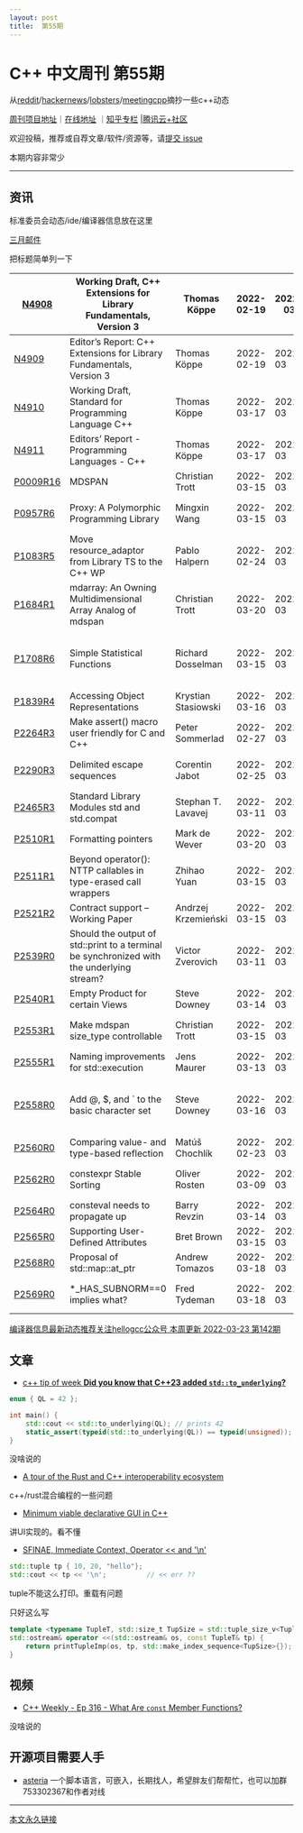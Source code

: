 ```yaml
---
layout: post
title:  第55期
---
```


# C++ 中文周刊 第55期

从[reddit](https://www.reddit.com/r/cpp/)/[hackernews](https://news.ycombinator.com/)/[lobsters](https://lobste.rs/)/[meetingcpp](https://www.meetingcpp.com/blog/blogroll/items/Meeting-Cpp-Blogroll-322.html)摘抄一些c++动态

[周刊项目地址](https://github.com/wanghenshui/cppweeklynews)｜[在线地址](https://wanghenshui.github.io/cppweeklynews/) ｜[知乎专栏](https://www.zhihu.com/column/jieyaren) |[腾讯云+社区](https://cloud.tencent.com/developer/column/92884)



欢迎投稿，推荐或自荐文章/软件/资源等，请[提交 issue](https://github.com/wanghenshui/cppweeklynews/issues)

本期内容非常少

---

## 资讯

标准委员会动态/ide/编译器信息放在这里

[三月邮件](http://www.open-std.org/jtc1/sc22/wg21/docs/papers/2022/#mailing2022-03)

把标题简单列一下

| [N4908](https://wg21.link/N4908)       | Working Draft, C++ Extensions for Library Fundamentals, Version 3 | Thomas Köppe        | 2022-02-19 | 2022-03 |                                        | All of WG21                                               |
| -------------------------------------- | ------------------------------------------------------------ | ------------------- | ---------- | ------- | -------------------------------------- | --------------------------------------------------------- |
| [N4909](https://wg21.link/N4909)       | Editor’s Report: C++ Extensions for Library Fundamentals, Version 3 | Thomas Köppe        | 2022-02-19 | 2022-03 |                                        | All of WG21                                               |
| [N4910](https://wg21.link/N4910)       | Working Draft, Standard for Programming Language C++         | Thomas Köppe        | 2022-03-17 | 2022-03 |                                        | All of WG21                                               |
| [N4911](https://wg21.link/N4911)       | Editors’ Report - Programming Languages - C++                | Thomas Köppe        | 2022-03-17 | 2022-03 |                                        | All of WG21                                               |
| [P0009R16](https://wg21.link/P0009R16) | MDSPAN                                                       | Christian Trott     | 2022-03-15 | 2022-03 | [P0009R15](https://wg21.link/P0009R15) | LWG Library                                               |
| [P0957R6](https://wg21.link/P0957R6)   | Proxy: A Polymorphic Programming Library                     | Mingxin Wang        | 2022-03-15 | 2022-03 | [P0957R5](https://wg21.link/P0957R5)   | LEWGI SG18: LEWG Incubator,LEWG Library Evolution         |
| [P1083R5](https://wg21.link/P1083R5)   | Move resource_adaptor from Library TS to the C++ WP          | Pablo Halpern       | 2022-02-24 | 2022-03 | [P1083R4](https://wg21.link/P1083R4)   | LEWG Library Evolution                                    |
| [P1684R1](https://wg21.link/P1684R1)   | mdarray: An Owning Multidimensional Array Analog of mdspan   | Christian Trott     | 2022-03-20 | 2022-03 | [P1684R0](https://wg21.link/P1684R0)   | LEWG Library Evolution                                    |
| [P1708R6](https://wg21.link/P1708R6)   | Simple Statistical Functions                                 | Richard Dosselman   | 2022-03-15 | 2022-03 | [P1708R5](https://wg21.link/P1708R5)   | SG6 Numerics,SG19 Machine Learning,LEWG Library Evolution |
| [P1839R4](https://wg21.link/P1839R4)   | Accessing Object Representations                             | Krystian Stasiowski | 2022-03-16 | 2022-03 | [P1839R3](https://wg21.link/P1839R3)   | CWG Core                                                  |
| [P2264R3](https://wg21.link/P2264R3)   | Make assert() macro user friendly for C and C++              | Peter Sommerlad     | 2022-02-27 | 2022-03 | [P2264R2](https://wg21.link/P2264R2)   | SG22 Compatability,LEWG Library Evolution                 |
| [P2290R3](https://wg21.link/P2290R3)   | Delimited escape sequences                                   | Corentin Jabot      | 2022-02-25 | 2022-03 | [P2290R2](https://wg21.link/P2290R2)   | SG22 Compatability,CWG Core                               |
| [P2465R3](https://wg21.link/P2465R3)   | Standard Library Modules std and std.compat                  | Stephan T. Lavavej  | 2022-03-11 | 2022-03 | [P2465R2](https://wg21.link/P2465R2)   | CWG Core,LWG Library                                      |
| [P2510R1](https://wg21.link/P2510R1)   | Formatting pointers                                          | Mark de Wever       | 2022-03-20 | 2022-03 | [P2510R0](https://wg21.link/P2510R0)   | LWG Library                                               |
| [P2511R1](https://wg21.link/P2511R1)   | Beyond operator(): NTTP callables in type-erased call wrappers | Zhihao Yuan         | 2022-03-15 | 2022-03 | [P2511R0](https://wg21.link/P2511R0)   | LEWG Library Evolution                                    |
| [P2521R2](https://wg21.link/P2521R2)   | Contract support – Working Paper                             | Andrzej Krzemieński | 2022-03-15 | 2022-03 | [P2521R1](https://wg21.link/P2521R1)   | SG21 Contracts                                            |
| [P2539R0](https://wg21.link/P2539R0)   | Should the output of std::print to a terminal be synchronized with the underlying stream? | Victor Zverovich    | 2022-03-11 | 2022-03 |                                        | LEWG Library Evolution                                    |
| [P2540R1](https://wg21.link/P2540R1)   | Empty Product for certain Views                              | Steve Downey        | 2022-03-14 | 2022-03 | [P2540R0](https://wg21.link/P2540R0)   | SG9 Ranges,LEWG Library Evolution                         |
| [P2553R1](https://wg21.link/P2553R1)   | Make mdspan size_type controllable                           | Christian Trott     | 2022-03-15 | 2022-03 | [P2553R0](https://wg21.link/P2553R0)   | LEWG Library Evolution,LWG Library                        |
| [P2555R1](https://wg21.link/P2555R1)   | Naming improvements for std::execution                       | Jens Maurer         | 2022-03-13 | 2022-03 | [P2555R0](https://wg21.link/P2555R0)   | LEWG Library Evolution                                    |
| [P2558R0](https://wg21.link/P2558R0)   | Add @, $, and ` to the basic character set                   | Steve Downey        | 2022-03-16 | 2022-03 |                                        | SG16 Unicode,EWGI SG17: EWG Incubator,SG22 Compatability  |
| [P2560R0](https://wg21.link/P2560R0)   | Comparing value- and type-based reflection                   | Matúš Chochlı́k      | 2022-02-23 | 2022-03 |                                        | SG7 Reflection                                            |
| [P2562R0](https://wg21.link/P2562R0)   | constexpr Stable Sorting                                     | Oliver Rosten       | 2022-03-09 | 2022-03 |                                        | LEWG Library Evolution,LWG Library                        |
| [P2564R0](https://wg21.link/P2564R0)   | consteval needs to propagate up                              | Barry Revzin        | 2022-03-14 | 2022-03 |                                        | EWG Evolution                                             |
| [P2565R0](https://wg21.link/P2565R0)   | Supporting User-Defined Attributes                           | Bret Brown          | 2022-03-15 | 2022-03 |                                        | SG15 Tooling                                              |
| [P2568R0](https://wg21.link/P2568R0)   | Proposal of std::map::at_ptr                                 | Andrew Tomazos      | 2022-03-18 | 2022-03 |                                        | LEWG Library Evolution                                    |
| [P2569R0](https://wg21.link/P2569R0)   | *_HAS_SUBNORM==0 implies what?                               | Fred Tydeman        | 2022-03-18 | 2022-03 |                                        | SG6 Numerics,SG22 Compatability                           |

[编译器信息最新动态推荐关注hellogcc公众号 本周更新 2022-03-23 第142期](https://github.com/hellogcc/osdt-weekly/blob/master/weekly-2022/2022-03-23.md)



## 文章

- [c++ tip of week **Did you know that C++23 added `std::to_underlying`?**](https://github.com/QuantlabFinancial/cpp_tip_of_the_week/)

```c++
enum { QL = 42 };

int main() {
    std::cout << std::to_underlying(QL); // prints 42
    static_assert(typeid(std::to_underlying(QL)) == typeid(unsigned));
}
```

没啥说的

- [A tour of the Rust and C++ interoperability ecosystem ](https://blog.tetrane.com/2022/Rust-Cxx-interop.html)

c++/rust混合编程的一些问题

- [Minimum viable declarative GUI in C++](https://ossia.io/posts/minimum-viable/)

讲UI实现的。看不懂

- [SFINAE, Immediate Context, Operator <<  and '\n' ](https://www.cppstories.com/2022/sfinea-immediate-context/)

```c++
std::tuple tp { 10, 20, "hello"};
std::cout << tp << '\n';		  // << err ??
```

tuple不能这么打印。重载有问题

只好这么写

```c++
template <typename TupleT, std::size_t TupSize = std::tuple_size_v<TupleT>>
std::ostream& operator <<(std::ostream& os, const TupleT& tp) {
    return printTupleImp(os, tp, std::make_index_sequence<TupSize>{}); 
}

```



## 视频

- [C++ Weekly - Ep 316 - What Are `const` Member Functions?](https://www.youtube.com/watch?v=bqd9ILyQRxQ)

没啥说的



## 开源项目需要人手

- [asteria](https://github.com/lhmouse/asteria) 一个脚本语言，可嵌入，长期找人，希望胖友们帮帮忙，也可以加群753302367和作者对线






---



[本文永久链接](https://wanghenshui.github.io/cppweeklynews/posts/055.html)
